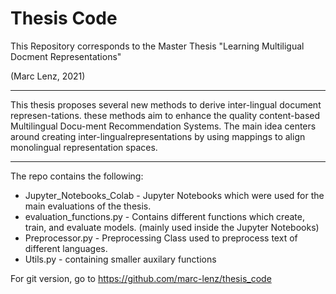 # Thesis Code


This Repository corresponds to the Master Thesis "Learning Multiligual Docment Representations"

(Marc Lenz, 2021)

----

This thesis proposes several new methods to derive inter-lingual document represen-tations. 
these methods aim to enhance the quality content-based Multilingual Docu-ment Recommendation Systems. 
The main idea centers around creating inter-lingualrepresentations by using mappings to align monolingual representation spaces.

---

The repo contains the following:

- Jupyter_Notebooks_Colab - Jupyter Notebooks which were used for the main evaluations of the thesis.
- evaluation_functions.py - Contains different functions which create, train, and evaluate models. (mainly used inside the Jupyter Notebooks)
- Preprocessor.py - Preprocessing Class used to preprocess text of different languages.
- Utils.py - containing smaller auxilary functions



For git version, go to https://github.com/marc-lenz/thesis_code